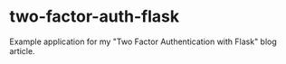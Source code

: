 # two-factor-auth-flask
Example application for my "Two Factor Authentication with Flask" blog article.
